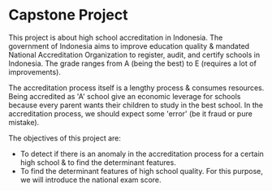 # Capstone Project

This project is about high school accreditation in Indonesia.
The government of Indonesia aims to improve education quality & mandated National Accreditation Organization to register, audit, and certify schools in Indonesia.
The grade ranges from A (being the best) to E (requires a lot of improvements).


The accreditation process itself is a lengthy process & consumes resources.
Being accredited as 'A' school give an economic leverage for schools because every parent wants their children to study in the best school.
In the accreditation process, we should expect some 'error' (be it fraud or pure mistake).

The objectives of this project are:
* To detect if there is an anomaly in the accreditation process for a certain high school & to find the determinant features.
* To find the determinant features of high school quality. For this purpose, we will introduce the national exam score.
